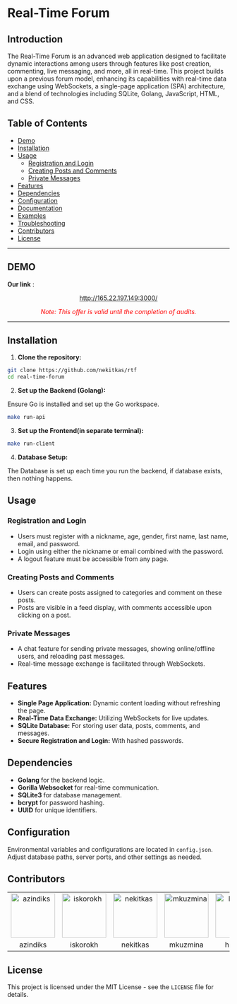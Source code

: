 

# Real-Time Forum

## Introduction

The Real-Time Forum is an advanced web application designed to facilitate dynamic interactions among users through features like post creation, commenting, live messaging, and more, all in real-time. This project builds upon a previous forum model, enhancing its capabilities with real-time data exchange using WebSockets, a single-page application (SPA) architecture, and a blend of technologies including SQLite, Golang, JavaScript, HTML, and CSS.

## Table of Contents
- [Demo](#demo)
- [Installation](#installation)
- [Usage](#usage)
  - [Registration and Login](#registration-and-login)
  - [Creating Posts and Comments](#creating-posts-and-comments)
  - [Private Messages](#private-messages)
- [Features](#features)
- [Dependencies](#dependencies)
- [Configuration](#configuration)
- [Documentation](#documentation)
- [Examples](#examples)
- [Troubleshooting](#troubleshooting)
- [Contributors](#contributors)
- [License](#license)

<hr>

## DEMO

**Our link** :
<center>

 http://165.22.197.149:3000/

<span style="color:red">*Note: This offer is valid until the completion of audits.*</span>

</center>

<hr>

## Installation

1. **Clone the repository:**

```bash
git clone https://github.com/nekitkas/rtf
cd real-time-forum
```

2. **Set up the Backend (Golang):**

Ensure Go is installed and set up the Go workspace.

```bash
make run-api
```

3. **Set up the Frontend(in separate terminal):**

```bash
make run-client
```

4. **Database Setup:**

The Database is set up each time you run the backend, if database exists, then nothing happens.

## Usage

### Registration and Login

- Users must register with a nickname, age, gender, first name, last name, email, and password.
- Login using either the nickname or email combined with the password.
- A logout feature must be accessible from any page.

### Creating Posts and Comments

- Users can create posts assigned to categories and comment on these posts.
- Posts are visible in a feed display, with comments accessible upon clicking on a post.

### Private Messages

- A chat feature for sending private messages, showing online/offline users, and reloading past messages.
- Real-time message exchange is facilitated through WebSockets.

## Features

- **Single Page Application:** Dynamic content loading without refreshing the page.
- **Real-Time Data Exchange:** Utilizing WebSockets for live updates.
- **SQLite Database:** For storing user data, posts, comments, and messages.
- **Secure Registration and Login:** With hashed passwords.

## Dependencies

- **Golang** for the backend logic.
- **Gorilla Websocket** for real-time communication.
- **SQLite3** for database management.
- **bcrypt** for password hashing.
- **UUID** for unique identifiers.

## Configuration

Environmental variables and configurations are located in `config.json`. Adjust database paths, server ports, and other settings as needed.

## Contributors

<div align="center">
  <table>
    <tbody><tr>
      <td align="center"><a href="https://01.kood.tech/git/azindiks" rel="nofollow"><img src="https://01.kood.tech/git/avatars/3dc29a90b6669d5d43b4c1cb57f84ef6?size=870" alt="azindiks" width="100"></a></td>
      <td align="center"><a href="https://01.kood.tech/git/iskorokh" rel="nofollow"><img src="https://01.kood.tech/git/avatars/8eba7c3eae2bbd752aad7eca5408beb2?size=870" alt="iskorokh" width="100"></a></td>
      <td align="center"><a href="https://01.kood.tech/git/nekitkas" rel="nofollow"><img src="https://01.kood.tech/git/avatars/912995c935e2a5b0b26f10c00eaa9e36?size=870" alt="nekitkas" width="100"></a></td>
      <td align="center"><a href="https://01.kood.tech/git/mkuzmina" rel="nofollow"><img src="https://01.kood.tech/git/avatars/e93fda0671647220cf65070aa5afc03a?size=870" alt="mkuzmina" width="100"></a></td>
       <td align="center"><a href="https://01.kood.tech/git/hmahar" rel="nofollow"><img src="https://01.kood.tech/git/avatars/1a0705a2bf733df12b22a69273e2c7b3?size=870" alt="hmahar" width="100"></a></td>
    </tr>
    <tr>
      <td align="center">azindiks</td>
      <td align="center">iskorokh</td>
      <td align="center">nekitkas</td>
      <td align="center">mkuzmina</td>
      <td align="center">hmahar</td>
    </tr>
  </tbody></table>
</div>

## License

This project is licensed under the MIT License - see the `LICENSE` file for details.

